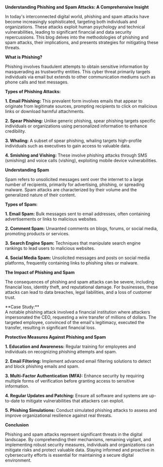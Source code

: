 **Understanding Phishing and Spam Attacks: A Comprehensive Insight**

In today's interconnected digital world, phishing and spam attacks have become
increasingly sophisticated, targeting both individuals and organizations. These
attacks exploit human psychology and technical vulnerabilities, leading to
significant financial and data security repercussions. This blog delves into the
methodologies of phishing and spam attacks, their implications, and presents
strategies for mitigating these threats.

**What is Phishing?**

Phishing involves fraudulent attempts to obtain sensitive information by
masquerading as trustworthy entities. This cyber threat primarily targets
individuals via email but extends to other communication mediums such as phone
calls and text messages.

**Types of Phishing Attacks:**

**1\. Email Phishing:** This prevalent form involves emails that appear to
originate from legitimate sources, prompting recipients to click on malicious
links or download harmful attachments.

**2\. Spear Phishing:** Unlike generic phishing, spear phishing targets specific
individuals or organizations using personalized information to enhance
credibility.

**3\. Whaling:** A subset of spear phishing, whaling targets high-profile
individuals such as executives to gain access to valuable data.

**4\. Smishing and Vishing:** These involve phishing attacks through SMS
(smishing) and voice calls (vishing), exploiting mobile device vulnerabilities.

**Understanding Spam**

Spam refers to unsolicited messages sent over the internet to a large number of
recipients, primarily for advertising, phishing, or spreading malware. Spam
attacks are characterized by their volume and the generalized nature of their
content.

**Types of Spam:**

**1\. Email Spam:** Bulk messages sent to email addresses, often containing
advertisements or links to malicious websites.

**2\. Comment Spam:** Unwanted comments on blogs, forums, or social media,
promoting products or services.

**3\. Search Engine Spam:** Techniques that manipulate search engine rankings to
lead users to malicious websites.

**4\. Social Media Spam:** Unsolicited messages and posts on social media
platforms, frequently containing links to phishing sites or malware.

**The Impact of Phishing and Spam**

The consequences of phishing and spam attacks can be severe, including financial
loss, identity theft, and reputational damage. For businesses, these attacks can
lead to data breaches, legal liabilities, and a loss of customer trust.

\*\*Case Study:\*\*  
A notable phishing attack involved a financial institution where attackers
impersonated the CEO, requesting a wire transfer of millions of dollars. The
targeted employee, convinced of the email's legitimacy, executed the transfer,
resulting in significant financial loss.

**Protective Measures Against Phishing and Spam**

**1\. Education and Awareness:** Regular training for employees and individuals
on recognizing phishing attempts and spam.

**2\. Email Filtering:** Implement advanced email filtering solutions to detect
and block phishing emails and spam.

**3\. Multi-Factor Authentication (MFA):** Enhance security by requiring
multiple forms of verification before granting access to sensitive information.

**4\. Regular Updates and Patching:** Ensure all software and systems are
up-to-date to mitigate vulnerabilities that attackers can exploit.

**5\. Phishing Simulations:** Conduct simulated phishing attacks to assess and
improve organizational resilience against real threats.

**Conclusion**

Phishing and spam attacks represent significant threats in the digital
landscape. By comprehending their mechanisms, remaining vigilant, and
implementing robust security measures, individuals and organizations can
mitigate risks and protect valuable data. Staying informed and proactive in
cybersecurity efforts is essential for maintaining a secure digital environment.
